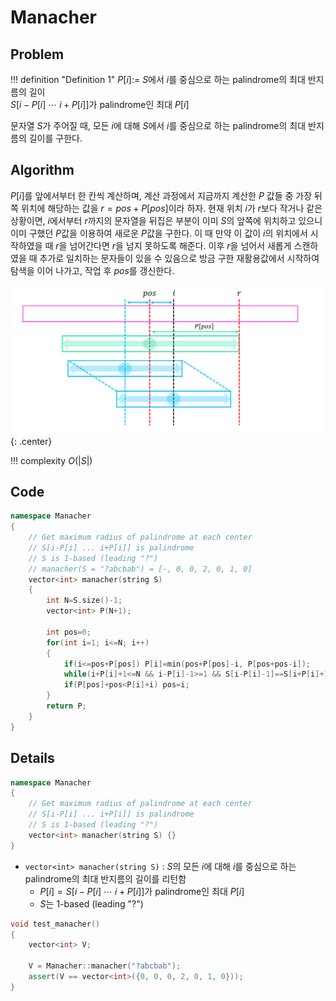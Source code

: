 # Manacher

## Problem

!!! definition "Definition 1"
    $P[i] :=$ $S$에서 $i$를 중심으로 하는 palindrome의 최대 반지름의 길이  
    $S[i-P[i] \ \cdots \ i+P[i]]$가 palindrome인 최대 $P[i]$

문자열 $S$가 주어질 때, 모든 $i$에 대해 $S$에서 $i$를 중심으로 하는 palindrome의 최대 반지름의 길이를 구한다.

## Algorithm

$P[i]$를 앞에서부터 한 칸씩 계산하며, 계산 과정에서 지금까지 계산한 $P$ 값들 중 가장 뒤쪽 위치에 해당하는 값을 $r=pos+P[pos]$이라 하자.
현재 위치 $i$가 $r$보다 작거나 같은 상황이면, $i$에서부터 $r$까지의 문자열을 뒤집은 부분이 이미 $S$의 앞쪽에 위치하고 있으니 이미 구했던 $P$값을 이용하여 새로운 $P$값을 구한다.
이 때 만약 이 값이 $i$의 위치에서 시작하였을 때 $r$을 넘어간다면 $r$을 넘지 못하도록 해준다.
이후 $r$을 넘어서 새롭게 스캔하였을 때 추가로 일치하는 문자들이 있을 수 있음으로 방금 구한 재활용값에서 시작하여 탐색을 이어 나가고, 작업 후 $pos$를 갱신한다.

![image 1](./1.png){: .center}

!!! complexity
    $O(|S|)$

## Code

``` cpp linenums="1" title="manacher.cpp"
namespace Manacher
{
    // Get maximum radius of palindrome at each center
    // S[i-P[i] ... i+P[i]] is palindrome
    // S is 1-based (leading "?")
    // manacher(S = "?abcbab") = [-, 0, 0, 2, 0, 1, 0]
    vector<int> manacher(string S)
    {
        int N=S.size()-1;
        vector<int> P(N+1);

        int pos=0;
        for(int i=1; i<=N; i++)
        {
            if(i<=pos+P[pos]) P[i]=min(pos+P[pos]-i, P[pos+pos-i]);
            while(i+P[i]+1<=N && i-P[i]-1>=1 && S[i-P[i]-1]==S[i+P[i]+1]) P[i]++;
            if(P[pos]+pos<P[i]+i) pos=i;
        }
        return P;
    }
}
```

## Details

``` cpp linenums="1" title="template"
namespace Manacher
{
    // Get maximum radius of palindrome at each center
    // S[i-P[i] ... i+P[i]] is palindrome
    // S is 1-based (leading "?")
    vector<int> manacher(string S) {}
}
```

- `vector<int> manacher(string S)` : $S$의 모든 $i$에 대해 $i$를 중심으로 하는 palindrome의 최대 반지름의 길이를 리턴함
    - $P[i] = S[i-P[i] \ \cdots \ i+P[i]]$가 palindrome인 최대 $P[i]$
    - $S$는 1-based (leading "?")

``` cpp linenums="1" title="example"
void test_manacher()
{
    vector<int> V;

    V = Manacher::manacher("?abcbab");
    assert(V == vector<int>({0, 0, 0, 2, 0, 1, 0}));
}
```